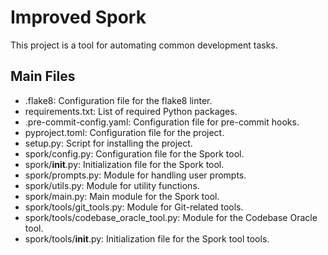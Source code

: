 # Improved Spork

This project is a tool for automating common development tasks.


## Main Files

- .flake8: Configuration file for the flake8 linter.
- requirements.txt: List of required Python packages.
- .pre-commit-config.yaml: Configuration file for pre-commit hooks.
- pyproject.toml: Configuration file for the project.
- setup.py: Script for installing the project.
- spork/config.py: Configuration file for the Spork tool.
- spork/__init__.py: Initialization file for the Spork tool.
- spork/prompts.py: Module for handling user prompts.
- spork/utils.py: Module for utility functions.
- spork/main.py: Main module for the Spork tool.
- spork/tools/git_tools.py: Module for Git-related tools.
- spork/tools/codebase_oracle_tool.py: Module for the Codebase Oracle tool.
- spork/tools/__init__.py: Initialization file for the Spork tool tools.

